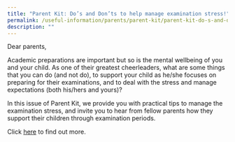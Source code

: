 ```yaml
---
title: "Parent Kit: Do’s and Don’ts to help manage examination stress!"
permalink: /useful-information/parents/parent-kit/parent-kit-do-s-and-don-ts-to-help-manage-examination-stress/
description: ""
---
```

Dear parents,

  

Academic preparations are important but so is the mental wellbeing of you and your child. As one of their greatest cheerleaders, what are some things that you can do (and not do), to support your child as he/she focuses on preparing for their examinations, and to deal with the stress and manage expectations (both his/hers and yours)?

  

In this issue of Parent Kit, we provide you with practical tips to manage the examination stress, and invite you to hear from fellow parents how they support their children through examination periods.

  

Click [here](/files/Resource%20Kit%20-%20Parent%20Kit%20-%20Manage%20Examination%20Stress.pdf) to find out more.